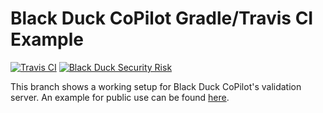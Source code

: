 # Black Duck CoPilot Gradle/Travis CI Example

[![Travis CI](https://travis-ci.com/BlackDuckCoPilot/example-gradle-travis.svg?branch=validation)](https://travis-ci.com/BlackDuckCoPilot/example-gradle-travis) [![Black Duck Security Risk](https://copilot-valid.blackducksoftware.com/github/repos/BlackDuckCoPilot/example-gradle-travis/branches/validation/badge-risk.svg)](https://copilot-valid.blackducksoftware.com/github/repos/BlackDuckCoPilot/example-gradle-travis/branches/validation/badge-risk.svg)

This branch shows a working setup for Black Duck CoPilot's validation server.
An example for public use can be found [here](https://github.com/BlackDuckCoPilot/example-gradle-travis).
